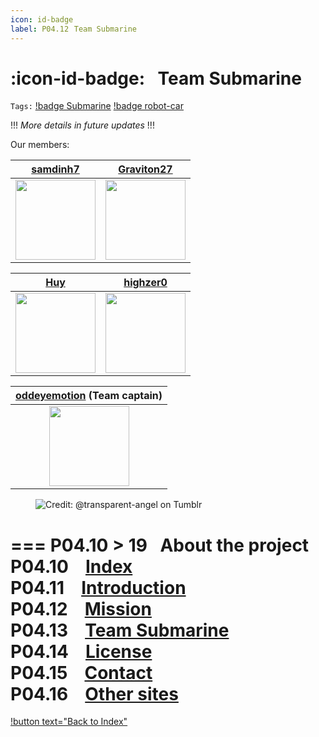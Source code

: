 ```yaml
---
icon: id-badge
label: P04.12⠀Team Submarine
---
```

# :icon-id-badge:⠀Team Submarine
`Tags:` [!badge Submarine](/projects/P04-submarine.md) [!badge robot-car]()

!!!
*More details in future updates*
!!!

Our members:

[samdinh7](https://github.com/samdinh7) | [Graviton27](https://github.com/Graviton27)
:---: | :---:
<a title="" href="https://github.com/samdinh7"><img width="128" src="https://avatars.githubusercontent.com/u/128203017?v=4"></a> | <a title="" href="https://github.com/Graviton27"><img width="128" src="https://avatars.githubusercontent.com/u/128017090?v=4"></a>

[Huy](https://github.com/Huydeptraibodoi) | [highzer0](https://github.com/highzer0)
:---: | :---:
<a title="" href="https://github.com/Huydeptraibodoi"><img width="128" src="https://avatars.githubusercontent.com/u/128045931?v=4"></a> | <a title="" href="https://github.com/highzer0"><img width="128" src="https://avatars.githubusercontent.com/u/128067323?v=4"></a>

[oddeyemotion](https://github.com/oddeyemotion) (Team captain) |
:---:|
<a title="" href="https://github.com/oddeyemotion"><img width="128" src="https://avatars.githubusercontent.com/u/53541271?v=4"></a>|

<figure>
    <img src="https://64.media.tumblr.com/d103eb823dce2842c673f409f036857b/tumblr_mzx9wrdwFa1snc5kxo1_1280.gifv" alt="Credit: @transparent-angel on Tumblr">
</figure>

=== P04.10 > 19⠀About the project
P04.10 ⠀[Index](/projects/P04-submarine/P04-10-19-about-the-project/P04-10-index.md)\
P04.11 ⠀[Introduction](/projects/P04-submarine/P04-10-19-about-the-project/P04-11-introduction.md)\
P04.12 ⠀[Mission](/projects/P04-submarine/P04-10-19-about-the-project/P04-11-mission.md)\
P04.13 ⠀[Team Submarine](/projects/P04-submarine/P04-10-19-about-the-project/P04-12-team-submarine.md)\
P04.14 ⠀[License](/projects/P04-submarine/P04-10-19-about-the-project/P04-13-license.md)\
P04.15 ⠀[Contact](/projects/P04-submarine/P04-10-19-about-the-project/P04-14-contact.md)\
P04.16 ⠀[Other sites](/projects/P04-submarine/P04-10-19-about-the-project/P04-15-other-sites.md)
===

[!button text="Back to Index"](/projects/P04-submarine/P04-10-19-about-the-project/P04-10-index.md)
